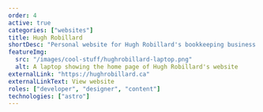 ```yaml
---
order: 4
active: true
categories: ["websites"]
title: Hugh Robillard
shortDesc: "Personal website for Hugh Robillard's bookkeeping business."
featureImg:
  src: "/images/cool-stuff/hughrobillard-laptop.png"
  alt: A laptop showing the home page of Hugh Robillard's website
externalLink: "https://hughrobillard.ca"
externalLinkText: View website
roles: ["developer", "designer", "content"]
technologies: ["astro"]
---
```

